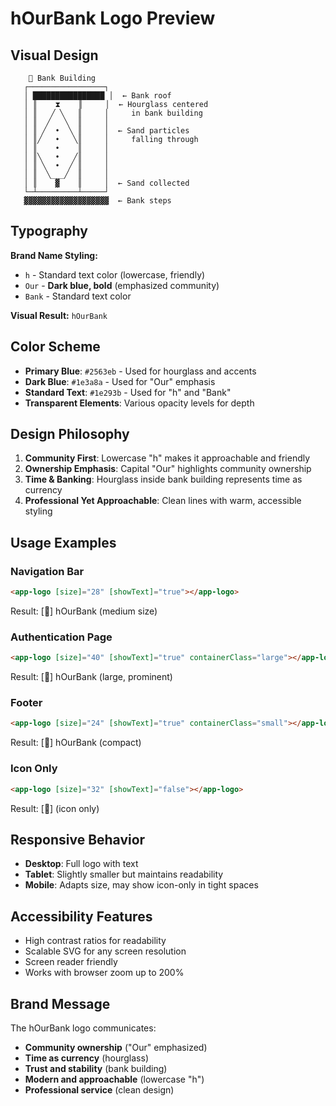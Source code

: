 # hOurBank Logo Preview

## Visual Design

```
    🏦 Bank Building
   ┌─────────────────┐
   │ ████████████████ │  ← Bank roof
   │ ║    ⧗    ║     │  ← Hourglass centered
   │ ║   ╱ ╲   ║     │     in bank building
   │ ║  ╱   ╲  ║     │
   │ ║ ╱  •  ╲ ║     │  ← Sand particles
   │ ║╱   •   ╲║     │     falling through
   │ ║    •    ║     │
   │ ║╲   •   ╱║     │
   │ ║ ╲  •  ╱ ║     │
   │ ║  ╲___╱  ║     │
   │ ║    ▓    ║     │  ← Sand collected
   └─┴─────────┴─────┘
   ▓▓▓▓▓▓▓▓▓▓▓▓▓▓▓▓▓▓▓  ← Bank steps
```

## Typography

**Brand Name Styling:**
- `h` - Standard text color (lowercase, friendly)
- `Our` - **Dark blue, bold** (emphasized community)
- `Bank` - Standard text color

**Visual Result:** `hOurBank`

## Color Scheme

- **Primary Blue**: `#2563eb` - Used for hourglass and accents
- **Dark Blue**: `#1e3a8a` - Used for "Our" emphasis
- **Standard Text**: `#1e293b` - Used for "h" and "Bank"
- **Transparent Elements**: Various opacity levels for depth

## Design Philosophy

1. **Community First**: Lowercase "h" makes it approachable and friendly
2. **Ownership Emphasis**: Capital "Our" highlights community ownership
3. **Time & Banking**: Hourglass inside bank building represents time as currency
4. **Professional Yet Approachable**: Clean lines with warm, accessible styling

## Usage Examples

### Navigation Bar
```html
<app-logo [size]="28" [showText]="true"></app-logo>
```
Result: [🏦] hOurBank (medium size)

### Authentication Page
```html
<app-logo [size]="40" [showText]="true" containerClass="large"></app-logo>
```
Result: [🏦] hOurBank (large, prominent)

### Footer
```html
<app-logo [size]="24" [showText]="true" containerClass="small"></app-logo>
```
Result: [🏦] hOurBank (compact)

### Icon Only
```html
<app-logo [size]="32" [showText]="false"></app-logo>
```
Result: [🏦] (icon only)

## Responsive Behavior

- **Desktop**: Full logo with text
- **Tablet**: Slightly smaller but maintains readability
- **Mobile**: Adapts size, may show icon-only in tight spaces

## Accessibility Features

- High contrast ratios for readability
- Scalable SVG for any screen resolution
- Screen reader friendly
- Works with browser zoom up to 200%

## Brand Message

The hOurBank logo communicates:
- **Community ownership** ("Our" emphasized)
- **Time as currency** (hourglass)
- **Trust and stability** (bank building)
- **Modern and approachable** (lowercase "h")
- **Professional service** (clean design)

